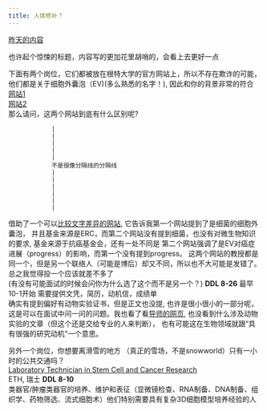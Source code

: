 ```yaml
---
title: 人体修补？
---
```

[昨天的内容](https://zhaoyuan111.github.io/jobmarket/2025/07/14/title.html)

也许起个惊悚的标题，内容写的更加花里胡哨的，会看上去更好一点

下面有两个岗位，它们都被放在根特大学的官方网站上，所以不存在欺诈的可能，他们都是关于细胞外囊泡（EV)(多么熟悉的名字！), 因此和你的背景非常的符合  
[网站1](https://www.ugent.be/en/work/scientific/doctoral-fellow-43)   
[网站2](https://www.ugent.be/en/work/scientific/doctoral-fellow-45)    
那么请问，这两个网站到底有什么区别呢?  
               
                |   
                |   
                |   
                |   
                |   
                不是很像分隔线的分隔线            
                |   
                |   
                |   
                |   
                |   
                |   
借助了一个可以[比较文字差异的网站](https://www.diffchecker.com/image-compare/), 它告诉我第一个网站提到了是细菌的细胞外囊泡， 并且基金来源是ERC，而第二个网站没有提到细菌，也没有对微生物知识的要求, 基金来源于抗癌基金会，还有一处不同是
第二个网站强调了是EV对癌症进展（progress）的影响，而第一个没有提到progress。 这两个网站的教授都是同一个，但是另一个联络人（可能是博后）却又不同，所以也不大可能是发错了。总之我觉得投一个应该就差不多了  
(有没有可能面试的时候会问你为什么选了这个而不是另一个？)
**DDL 8-26** 最早10-1开始 需要提供文凭，简历，动机信，成绩单   
确实有提到偏好有动物实验证书，但是正文也没提, 也许是很小很小的一部分呢，这是可以在面试中问一问的问题。我也看了看[导师的网页](https://www.crig.ugent.be/en/prof-an-hendrix-phd), 也没看到什么涉及动物实验的文章（但这个还是交给专业的人来判断），
也有可能这在生物领域就跟“具有很强的研究动机”一个意思。    


另外一个岗位，你想要离滑雪的地方 （真正的雪场，不是snowworld）只有一小时的公共交通吗？  
[Laboratory Technician in Stem Cell and Cancer Research](https://www.jobs.ethz.ch/job/view/JOPG_ethz_JfnkvmYJgSlOEBwGGF?mw_source=academicpositions)  
ETH, 瑞士  **DDL 8-10**  
类器官/肿瘤类器官的培养、维护和表征（显微镜检查、RNA制备、DNA制备、组织学、药物筛选、流式细胞术）他们特别需要具有复杂3D细胞模型培养经验的人
